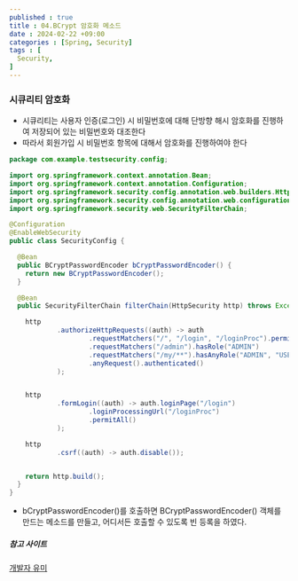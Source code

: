 ```yaml
---
published : true
title : 04.BCrypt 암호화 메소드
date : 2024-02-22 +09:00
categories : [Spring, Security]
tags : [
  Security,
]
---
```

<!-- ![](/assets/img/Spring/aaaa.png){:style="border:1px solid #eaeaea; border-radius: 7px; padding: 0px;" } -->
<!-- ![](/assets/img/Security/1.png){:style="width:1000px"} -->

### 시큐리티 암호화
- 시큐리티는 사용자 인증(로그인) 시 비밀번호에 대해 단방향 해시 암호화를 진행하여 저장되어 있는 비밀번호와 대조한다
- 따라서 회원가입 시 비밀번호 항목에 대해서 암호화를 진행하여야 한다

```java
package com.example.testsecurity.config;

import org.springframework.context.annotation.Bean;
import org.springframework.context.annotation.Configuration;
import org.springframework.security.config.annotation.web.builders.HttpSecurity;
import org.springframework.security.config.annotation.web.configuration.EnableWebSecurity;
import org.springframework.security.web.SecurityFilterChain;

@Configuration
@EnableWebSecurity
public class SecurityConfig {

  @Bean
  public BCryptPasswordEncoder bCryptPasswordEncoder() {
    return new BCryptPasswordEncoder();
  }

  @Bean
  public SecurityFilterChain filterChain(HttpSecurity http) throws Exception{

    http
            .authorizeHttpRequests((auth) -> auth
                    .requestMatchers("/", "/login", "/loginProc").permitAll()
                    .requestMatchers("/admin").hasRole("ADMIN")
                    .requestMatchers("/my/**").hasAnyRole("ADMIN", "USER")
                    .anyRequest().authenticated()
            );


    http
            .formLogin((auth) -> auth.loginPage("/login")
                    .loginProcessingUrl("/loginProc")
                    .permitAll()
            );

    http
            .csrf((auth) -> auth.disable());


    return http.build();
  }
}
```

- bCryptPasswordEncoder()를 호출하면 BCryptPasswordEncoder() 객체를 만드는 메소드를 만들고, 어디서든 호출할 수 있도록 빈 등록을 하였다.

##### 참고 사이트
<a href="https://substantial-park-a17.notion.site/6968e46b8f454963bc1ee290e8351cab?pvs=18">개발자 유미</a>
